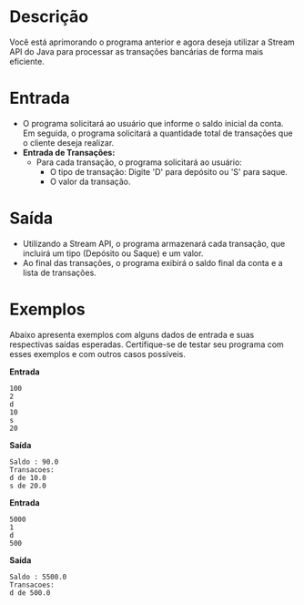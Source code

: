 # Descrição
Você está aprimorando o programa anterior e agora deseja utilizar a Stream API do Java para processar as transações bancárias de forma mais eficiente.

# Entrada
- O programa solicitará ao usuário que informe o saldo inicial da conta.
Em seguida, o programa solicitará a quantidade total de transações que o cliente deseja realizar.
- **Entrada de Transações:**
	- Para cada transação, o programa solicitará ao usuário:
		- O tipo de transação: Digite 'D' para depósito ou 'S' para saque.
		- O valor da transação.

# Saída
- Utilizando a Stream API, o programa armazenará cada transação, que incluirá um tipo (Depósito ou Saque) e um valor.
- Ao final das transações, o programa exibirá o saldo final da conta e a lista de transações.
 

# Exemplos
Abaixo apresenta exemplos com alguns dados de entrada e suas respectivas saídas esperadas. Certifique-se de testar seu programa com esses exemplos e com outros casos possíveis.

**Entrada**

```
100
2
d
10
s
20
```

**Saída**

```
Saldo : 90.0
Transacoes:
d de 10.0
s de 20.0
```

**Entrada**

```
5000
1
d
500
```

**Saída**

```
Saldo : 5500.0
Transacoes:
d de 500.0
```